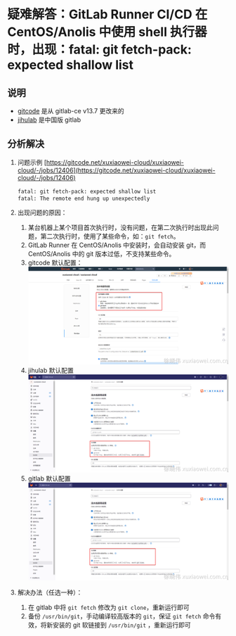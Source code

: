 # 疑难解答：GitLab Runner CI/CD 在 CentOS/Anolis 中使用 shell 执行器时，出现：fatal: git fetch-pack: expected shallow list

## 说明

- [gitcode](https://gitcode.net/) 是从 gitlab-ce v13.7 更改来的
- [jihulab](https://jihulab.com/) 是中国版 gitlab

## 分析解决

1. 问题示例
   [https://gitcode.net/xuxiaowei-cloud/xuxiaowei-cloud/-/jobs/12406](https://gitcode.net/xuxiaowei-cloud/xuxiaowei-cloud/-/jobs/12406)

    ```shell
    fatal: git fetch-pack: expected shallow list
    fatal: The remote end hung up unexpectedly
    ```

2. 出现问题的原因：
    1. 某台机器上某个项目首次执行时，没有问题，在第二次执行时出现此问题，第二次执行时，使用了某些命令，如：`git fetch`。
    2. GitLab Runner 在 CentOS/Anolis 中安装时，会自动安装 git，而 CentOS/Anolis 中的 git 版本过低，不支持某些命令。
    3. gitcode 默认配置：
       ![image.png](static/fatal-git-fetch-pack-1.png)
    4. jihulab 默认配置
       ![image.png](static/fatal-git-fetch-pack-2.png)
    5. gitlab 默认配置
       ![image.png](static/fatal-git-fetch-pack-3.png)
3. 解决办法（任选一种）：
    1. 在 gitlab 中将 `git fetch` 修改为 `git clone`，重新运行即可
    2. 备份 `/usr/bin/git`，手动编译较高版本的 `git`，保证 `git fetch` 命令有效，将新安装的 git 软链接到 `/usr/bin/git`
       ，重新运行即可
